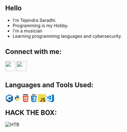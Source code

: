 ## Hello
- I'm Tejendra Saradhi.
- Programming is my Hobby.
- I'm a musician
- Learning programming languages and cybersecurity.

## Connect with me:

[<img height="32" width="32" src="https://cdn.jsdelivr.net/npm/simple-icons@v3/icons/instagram.svg" />][Instagram]
[<img height="32" width="32" src="https://cdn.jsdelivr.net/npm/simple-icons@v3/icons/linkedin.svg" />][LinkedIn]

## Languages and Tools Used:

<img align="left" alt="JavaScript" width="26px" src="https://raw.githubusercontent.com/github/explore/80688e429a7d4ef2fca1e82350fe8e3517d3494d/topics/cpp/cpp.png">
<img align="left" alt="JavaScript" width="26px" src="https://raw.githubusercontent.com/github/explore/80688e429a7d4ef2fca1e82350fe8e3517d3494d/topics/python/python.png">
<img align="left" alt="JavaScript" width="26px" src="https://raw.githubusercontent.com/github/explore/80688e429a7d4ef2fca1e82350fe8e3517d3494d/topics/html/html.png">
<img align="left" alt="JavaScript" width="26px" src="https://raw.githubusercontent.com/github/explore/80688e429a7d4ef2fca1e82350fe8e3517d3494d/topics/css/css.png">
<img align="left" alt="JavaScript" width="26px" src="https://raw.githubusercontent.com/github/explore/80688e429a7d4ef2fca1e82350fe8e3517d3494d/topics/javascript/javascript.png">
<img align="left" alt="JavaScript" width="26px" src="https://raw.githubusercontent.com/github/explore/80688e429a7d4ef2fca1e82350fe8e3517d3494d/topics/visual-studio-code/visual-studio-code.png">

<br />

## HACK THE BOX:

![HTB](http://www.hackthebox.eu/badge/image/325833)



[Instagram]: http://www.instagram.com/y_tejas_/
[LinkedIn]: https://in.linkedin.com/in/tejendra-saradhi/
